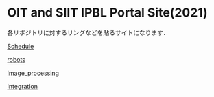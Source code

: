 # OIT and SIIT IPBL Portal Site(2021)

各リポジトリに対するリングなどを貼るサイトになります．



[Schedule](https://github.com/oit-ipbl/schedule)

[robots](https://github.com/oit-ipbl/robots)

[Image_processing](https://github.com/oit-ipbl/image_processing)

[Integration](https://github.com/oit-ipbl/Integration)
